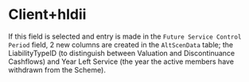 # Client+hldii

If this field is selected and entry is made in the `Future Service
Control Period` field, 2 new columns are created in the `AltScenData`
table; the LiabilityTypeID (to distinguish between Valuation and
Discontinuance Cashflows) and Year Left Service (the year the active
members have withdrawn from the Scheme).
